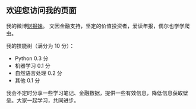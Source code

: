 ## 欢迎您访问我的页面

我的微博[财报妹](https://weibo.com/marsfactory/)。
文因金融支持，坚定的价值投资者，爱读年报，偶尔也学学爬虫。  

我的技能树（满分为 10 分）：
- Python 0.3 分
- 机器学习 0.1 分
- 自然语言处理 0.2 分
- 其他 0.1 分

我会不定时分享一些学习笔记、金融数据，提供一些有效信息，降低信息获取壁垒。大家一起学习，共同进步。


